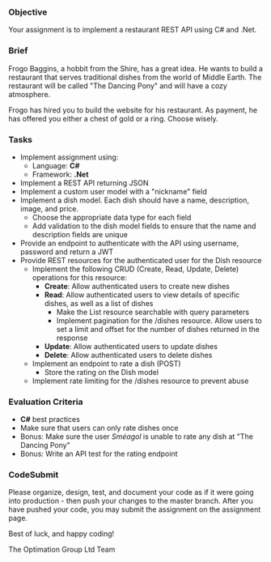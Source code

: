 ### Objective

Your assignment is to implement a restaurant REST API using C# and .Net.

### Brief

Frogo Baggins, a hobbit from the Shire, has a great idea. He wants to build a restaurant that serves traditional dishes from the world of Middle Earth. The restaurant will be called "The Dancing Pony" and will have a cozy atmosphere.

Frogo has hired you to build the website for his restaurant. As payment, he has offered you either a chest of gold or a ring. Choose wisely.

### Tasks

-   Implement assignment using:
    -   Language: **C#**
    -   Framework: **.Net**
-   Implement a REST API returning JSON
-   Implement a custom user model with a "nickname" field
-   Implement a dish model. Each dish should have a name, description, image, and price.
    -   Choose the appropriate data type for each field
    -   Add validation to the dish model fields to ensure that the name and description fields are unique
-   Provide an endpoint to authenticate with the API using username, password and return a JWT
-   Provide REST resources for the authenticated user for the Dish resource
    -   Implement the following CRUD (Create, Read, Update, Delete) operations for this resource:
        -   **Create**: Allow authenticated users to create new dishes
        -   **Read**: Allow authenticated users to view details of specific dishes, as well as a list of dishes
            -   Make the List resource searchable with query parameters
            -   Implement pagination for the /dishes resource. Allow users to set a limit and offset for the number of dishes returned in the response
        -   **Update**: Allow authenticated users to update dishes
        -   **Delete**: Allow authenticated users to delete dishes
    -   Implement an endpoint to rate a dish (POST)
        -   Store the rating on the Dish model
    -   Implement rate limiting for the /dishes resource to prevent abuse

### Evaluation Criteria

-   **C#** best practices
-   Make sure that users can only rate dishes once
-   Bonus: Make sure the user _Sméagol_ is unable to rate any dish at "The Dancing Pony"
-   Bonus: Write an API test for the rating endpoint

### CodeSubmit

Please organize, design, test, and document your code as if it were going into production - then push your changes to the master branch. After you have pushed your code, you may submit the assignment on the assignment page.

Best of luck, and happy coding!

The Optimation Group Ltd Team